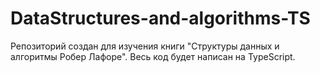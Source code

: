 # DataStructures-and-algorithms-TS
Репозиторий создан для изучения книги "Структуры данных и алгоритмы Робер Лафоре".
Весь код будет написан на TypeScript.
